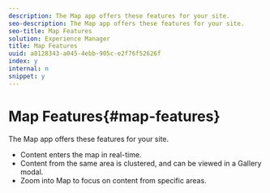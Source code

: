 ```yaml
---
description: The Map app offers these features for your site.
seo-description: The Map app offers these features for your site.
seo-title: Map Features
solution: Experience Manager
title: Map Features
uuid: a8128343-a045-4ebb-905c-e2f76f52626f
index: y
internal: n
snippet: y
---
```


# Map Features{#map-features}

The Map app offers these features for your site.

<a id="section_bpw_1bg_sy"></a>

* Content enters the map in real-time.
* Content from the same area is clustered, and can be viewed in a Gallery modal.
* Zoom into Map to focus on content from specific areas.


